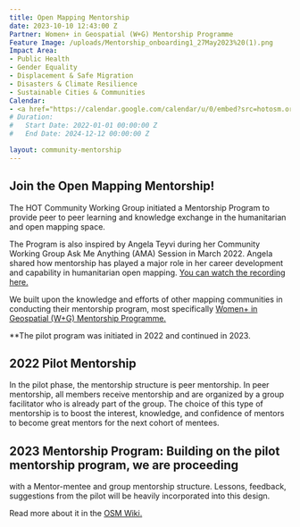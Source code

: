 ```yaml
---
title: Open Mapping Mentorship
date: 2023-10-10 12:43:00 Z
Partner: Women+ in Geospatial (W+G) Mentorship Programme
Feature Image: /uploads/Mentorship_onboarding1_27May2023%20(1).png
Impact Area:
- Public Health
- Gender Equality
- Displacement & Safe Migration
- Disasters & Climate Resilience
- Sustainable Cities & Communities
Calendar:
- <a href="https://calendar.google.com/calendar/u/0/embed?src=hotosm.org_848e89aaiab04ag94d23rqn558@group.calendar.google.com" target="blank"> Google Calendar </a>
# Duration:
#   Start Date: 2022-01-01 00:00:00 Z
#   End Date: 2024-12-12 00:00:00 Z

layout: community-mentorship
---
```


## Join the Open Mapping Mentorship!

<!-- ![Mentorship_onboarding1_27May2023 (1).png](/uploads/Mentorship_onboarding1_27May2023%20(1).png) -->
The HOT Community Working Group initiated a Mentorship Program to provide peer to peer learning and knowledge exchange in the humanitarian and open mapping space. 


The Program is also inspired by Angela Teyvi during her Community Working Group Ask Me Anything (AMA) Session in March 2022. Angela shared how mentorship has played a major role in her career development and capability in humanitarian open mapping. [You can watch the recording here.](https://www.youtube.com/watch?v=x4EckEvVA0I)

We built upon the knowledge and efforts of other mapping communities in conducting their mentorship program, most specifically [Women+ in Geospatial (W+G) Mentorship Programme.](https://womeningeospatial.org/mentorship-programme/)

**The pilot program was initiated in 2022 and continued in 2023.

## 2022 Pilot Mentorship

In the pilot phase, the mentorship structure is peer mentorship. In peer mentorship, all members receive mentorship and are organized by a group facilitator who is already part of the group. The choice of this type of mentorship is to boost the interest, knowledge, and confidence of mentors to become great mentors for the next cohort of mentees.

## 2023 Mentorship Program: Building on the pilot mentorship program, we are proceeding

with a Mentor-mentee and group mentorship structure. Lessons, feedback, suggestions from the pilot will be heavily incorporated into this design.


Read more about it in the [OSM Wiki.](https://wiki.openstreetmap.org/wiki/Humanitarian_OSM_Team/Working_groups/Community/Mentorship)

